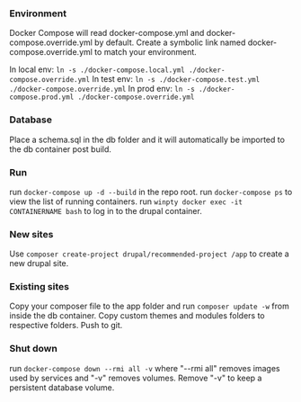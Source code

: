 ### Environment
Docker Compose will read docker-compose.yml and docker-compose.override.yml by default. Create a symbolic link named docker-compose.override.yml to match your environment.

In local env: ```ln -s ./docker-compose.local.yml ./docker-compose.override.yml```
In test env: ```ln -s ./docker-compose.test.yml ./docker-compose.override.yml```
In prod env: ```ln -s ./docker-compose.prod.yml ./docker-compose.override.yml```

### Database
Place a schema.sql in the db folder and it will automatically be imported to the db container post build.

### Run
run ```docker-compose up -d --build``` in the repo root.
run ```docker-compose ps``` to view the list of running containers.
run ```winpty docker exec -it CONTAINERNAME bash``` to log in to the drupal container.

### New sites
Use ```composer create-project drupal/recommended-project /app``` to create a new drupal site.

### Existing sites
Copy your composer file to the app folder and run ```composer update -w``` from inside the db container. Copy custom themes and modules folders to respective folders. Push to git.

### Shut down
run ```docker-compose down --rmi all -v``` where "--rmi all" removes images used by services and "-v" removes volumes. Remove "-v" to keep a persistent database volume.
